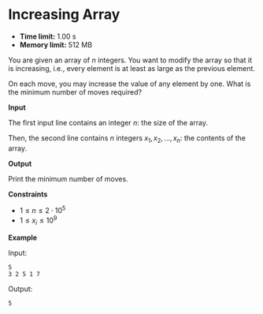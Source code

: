 # Increasing Array







* **Time limit:** 1.00 s
* **Memory limit:** 512 MB



You are given an array of $n$ integers. You want to modify the array so that it is increasing, i.e., every element is at least as large as the previous element.



On each move, you may increase the value of any element by one. What is the minimum number of moves required?



**Input**



The first input line contains an integer $n$: the size of the array.



Then, the second line contains $n$ integers $x_1,x_2,\ldots,x_n$: the contents of the array.



**Output**



Print the minimum number of moves.



**Constraints**


* $1 \le n \le 2 \cdot 10^5$ 
* $1 \le x_i \le 10^9$ 

**Example**



Input:

```
5
3 2 5 1 7
```



Output:

`5`


